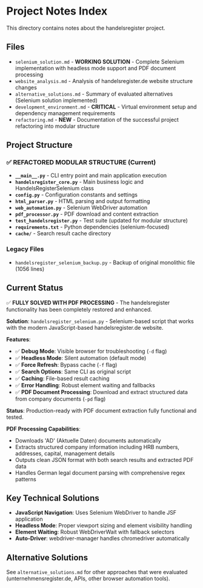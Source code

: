 # Project Notes Index

This directory contains notes about the handelsregister project.

## Files

- `selenium_solution.md` - **WORKING SOLUTION** - Complete Selenium implementation with headless mode support and PDF document processing
- `website_analysis.md` - Analysis of handelsregister.de website structure changes
- `alternative_solutions.md` - Summary of evaluated alternatives (Selenium solution implemented)
- `development_environment.md` - **CRITICAL** - Virtual environment setup and dependency management requirements
- `refactoring.md` - **NEW** - Documentation of the successful project refactoring into modular structure

## Project Structure

### ✅ **REFACTORED MODULAR STRUCTURE** (Current)

- **`__main__.py`** - CLI entry point and main application execution
- **`handelsregister_core.py`** - Main business logic and HandelsRegisterSelenium class
- **`config.py`** - Configuration constants and settings
- **`html_parser.py`** - HTML parsing and output formatting
- **`web_automation.py`** - Selenium WebDriver automation
- **`pdf_processor.py`** - PDF download and content extraction
- **`test_handelsregister.py`** - Test suite (updated for modular structure)
- **`requirements.txt`** - Python dependencies (selenium-focused)
- **`cache/`** - Search result cache directory

### Legacy Files

- `handelsregister_selenium_backup.py` - Backup of original monolithic file (1056 lines)

## Current Status

✅ **FULLY SOLVED WITH PDF PROCESSING** - The handelsregister functionality has been completely restored and enhanced.

**Solution**: `handelsregister_selenium.py` - Selenium-based script that works with the modern JavaScript-based handelsregister.de website.

**Features**:

- ✅ **Debug Mode**: Visible browser for troubleshooting (`-d` flag)
- ✅ **Headless Mode**: Silent automation (default mode)
- ✅ **Force Refresh**: Bypass cache (`-f` flag)
- ✅ **Search Options**: Same CLI as original script
- ✅ **Caching**: File-based result caching
- ✅ **Error Handling**: Robust element waiting and fallbacks
- ✅ **PDF Document Processing**: Download and extract structured data from company documents (`-pd` flag)

**Status**: Production-ready with PDF document extraction fully functional and tested.

**PDF Processing Capabilities**:

- Downloads 'AD' (Aktuelle Daten) documents automatically
- Extracts structured company information including HRB numbers, addresses, capital, management details
- Outputs clean JSON format with both search results and extracted PDF data
- Handles German legal document parsing with comprehensive regex patterns

## Key Technical Solutions

- **JavaScript Navigation**: Uses Selenium WebDriver to handle JSF application
- **Headless Mode**: Proper viewport sizing and element visibility handling
- **Element Waiting**: Robust WebDriverWait with fallback selectors
- **Auto-Driver**: webdriver-manager handles chromedriver automatically

## Alternative Solutions

See `alternative_solutions.md` for other approaches that were evaluated (unternehmensregister.de, APIs, other browser automation tools).
